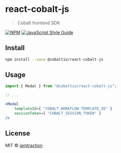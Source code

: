 # react-cobalt-js

> Cobalt frontend SDK

[![NPM](https://img.shields.io/npm/v/@cobaltio/react-cobalt-js.svg)](https://www.npmjs.com/package/@cobaltio/react-cobalt-js) [![JavaScript Style Guide](https://img.shields.io/badge/code_style-standard-brightgreen.svg)](https://standardjs.com)

## Install

```bash
npm install --save @cobaltio/react-cobalt-js
```

## Usage

```jsx
import { Modal } from "@cobaltio/react-cobalt-js";

// ...

<Modal
    templateId={ "COBALT_WORKFLOW_TEMPLATE_ID" }
    sessionToken={ "COBALT_SESSION_TOKEN" }
/>
```

## License

MIT © [iamtraction](https://github.com/iamtraction)
